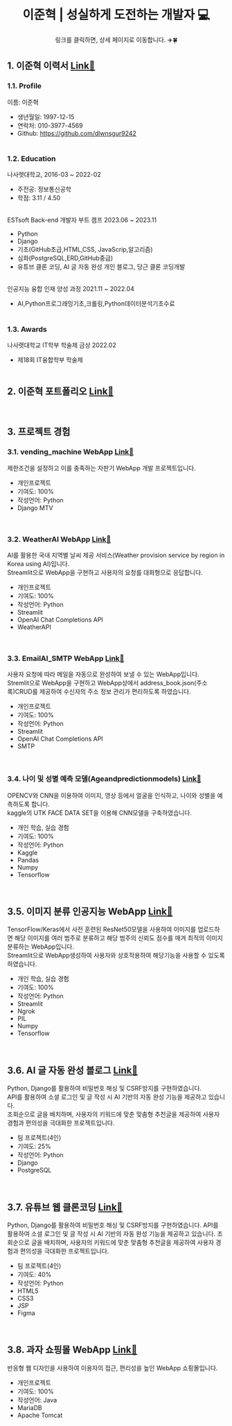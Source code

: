 <div align="center"> <h1> 이준혁 | 성실하게 도전하는 개발자 💻</div>
<div align="center"> 링크를 클릭하면, 상세 페이지로 이동합니다. ✈️🍀 </div>


## 1. 이준혁 이력서  [Link📄](https://github.com/dlwnsgur9242/Portfolio/blob/main/%EC%9D%B4%EC%A4%80%ED%98%81_%EB%B0%B1%EC%97%94%EB%93%9C%20%EA%B0%9C%EB%B0%9C%20%EC%9D%B4%EB%A0%A5%EC%84%9C.pdf)

### 1.1. Profile <br>
이름: 이준혁
+ 생년월일: 1997-12-15 <br>
+ 연락처: 010-3977-4569 <br>
+ Github: https://github.com/dlwnsgur9242 <br><br>

### 1.2. Education
나사렛대학교, 2016-03 ~ 2022-02
+ 주전공: 정보통신공학 <br>
+ 학점: 3.11 / 4.50 <br><br>

ESTsoft Back-end 개발자 부트 캠프 2023.06 ~ 2023.11 
+ Python <br>
+ Django <br>
+ 기초(GitHub초급,HTML,CSS, JavaScrip,알고리즘) <br>
+ 심화(PostgreSQL,ERD,GitHub중급) <br>
+ 유튜브 클론 코딩, AI 글 자동 완성 개인 블로그, 당근 클론 코딩개발 <br><br>

인공지능 융합 인재 양성 과정 2021.11 ~ 2022.04
+ AI,Python프로그래밍기초,크롤링,Python데이터분석기초수료<br><br>

### 1.3. Awards
나사렛대학교 IT학부 학술제 금상 2022.02 <br>
+ 제18회 IT융합학부 학술제 <br><br>

## 2. 이준혁 포트폴리오 [Link📄](https://github.com/dlwnsgur9242/Portfolio/blob/main/%EC%9D%B4%EC%A4%80%ED%98%81%20%ED%8F%AC%ED%8A%B8%ED%8F%B4%EB%A6%AC%EC%98%A4.pdf)
<br>

## 3. 프로젝트 경험

### 3.1. vending_machine WebApp [Link📄](https://github.com/dlwnsgur9242/vending_machine)
제한조건을 설정하고 이를 충족하는 자판기 WebApp 개발 프로젝트입니다.
+ 개인프로젝트
+ 기여도: 100%
+ 작성언어: Python
+ Django MTV
<br>

### 3.2. WeatherAI WebApp [Link📄](https://github.com/dlwnsgur9242/WeatherAI)
AI를 활용한 국내 지역별 날씨 제공 서비스(Weather provision service by region in Korea using AI)입니다.
<br> 
Streamlit으로 WebApp을 구현하고 사용자의 요청를 대화형으로 응답합니다.
+ 개인프로젝트
+ 기여도: 100%
+ 작성언어: Python 
+ Streamlit
+ OpenAI Chat Completions API
+ WeatherAPI
<br>

### 3.3. EmailAI_SMTP WebApp [Link📄](https://github.com/dlwnsgur9242/EmailAI_SMTP)
사용자 요청에 따라 메일을 자동으로 완성하여 보낼 수 있는 WebApp입니다.<br>
Stremlit으로 WebApp을 구현하고 WebApp상에서 address_book.json(주소록)CRUD를 제공하여 수신자의 주소 정보 관리가 편리하도록 하였습니다.
+ 개인프로젝트
+ 기여도: 100%
+ 작성언어: Python
+ Streamlit
+ OpenAI Chat Completions API
+ SMTP
<br>

### 3.4. 나이 및 성별 예측 모델(Ageandpredictionmodels) [Link📄](https://github.com/dlwnsgur9242/Age-and-prediction-models)
OPENCV와 CNN을 이용하여 이미지, 영상 등에서 얼굴을 인식하고, 나이와 성별을 예측하도록 합니다.<br>
kaggle의 UTK FACE DATA SET을 이용해 CNN모델을 구축하였습니다.
+ 개인 학습, 실습 경험
+ 기여도: 100%
+ 작성언어: Python
+ Kaggle
+ Pandas
+ Numpy
+ Tensorflow
<br>

## 3.5. 이미지 분류 인공지능 WebApp [Link📄](https://github.com/dlwnsgur9242/Image_classification_artificial-intelligence_web)
TensorFlow/Keras에서 사전 훈련된 ResNet50모델을 사용하여 이미지를 업로드하면 해당 이미지를 여러 범주로 분류하고 해당 범주의 신뢰도 점수를 매겨 최적의 이미지 분류하는 WebApp입니다.<br>
Streamlit으로 WebApp생성하여 사용자와 상호작용하여 해당기능을 사용할 수 있도록 하였습니다.
+ 개인 학습, 실습 경험
+ 기여도: 100%
+ 작성언어: Python
+ Streamlit
+ Ngrok
+ PIL
+ Numpy
+ Tensorflow
<br>

## 3.6. AI 글 자동 완성 블로그 [Link📄](https://github.com/deok9614/2a2seung_project)
Python, Django를 활용하여 비밀번호 해싱 및 CSRF방지를 구현하였습니다.<br>
API를 활용하여 소셜 로그인 및 글 작성 시 AI 기반의 자동 완성 기능을 제공하고 있습니다.<br>
조회순으로 글을 배치하며, 사용자의 키워드에 맞춘 맞춤형 추천글을 제공하여 사용자 경험과 편의성을 극대화한 프로젝트입니다.
+ 팀 프로젝트(4인)
+ 기여도: 25%
+ 작성언어: Python 
+ Django
+ PostgreSQL
<br>

## 3.7. 유튜브 웹 클론코딩 [Link📄](https://github.com/dlwnsgur9242/youtube_clone_Hamtor2)
Python, Django를 활용하여 비밀번호 해싱 및 CSRF방지를 구현하였습니다. API를 활용하여 소셜 로그인 및 글 작성 시 AI 기반의 자동 완성 기능을 제공하고 있습니다. 조회순으로 글을 배치하며, 사용자의 키워드에 맞춘 맞춤형 추천글을 제공하여 사용자 경험과 편의성을 극대화한 프로젝트입니다.
+ 팀 프로젝트(4인)
+ 기여도: 40%
+ 작성언어: Python 
+ HTML5
+ CSS3
+ JSP
+ Figma
<br>

## 3.8. 과자 쇼핑몰 WebApp [Link📄](https://github.com/dlwnsgur9242/Dami_shoppingmall)
반응형 웹 디자인을 사용하여 이용자의 접근, 편리성을 높인 WebApp 쇼핑몰입니다.
+ 개인프로젝트
+ 기여도: 100%
+ 작성언어: Java 
+ MariaDB
+ Apache Tomcat
